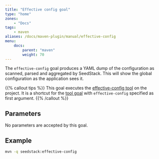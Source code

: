 ```yaml
---
title: "Effective config goal"
type: "home"
zones:
    - "Docs"
tags:
    - maven
aliases: /docs/maven-plugin/manual/effective-config    
menu:
    docs:
        parent: "maven"
        weight: 70
---
```


The `effective-config` goal produces a YAML dump of the configuration as scanned, parsed and aggregated by SeedStack. <!--more-->
This will show the global configuration as the application sees it.

{{% callout tips %}}
This goal executes the [effective-config tool](/docs/seed/configuration/#effective-configuration) on 
the project. It is a shortcut for the [tool goal](../tool) with `effective-config` specified as first argument. 
{{% /callout %}}

## Parameters

No parameters are accepted by this goal.

## Example

```bash
mvn -q seedstack:effective-config
```
